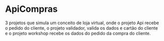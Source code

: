 # ApiCompras
3 projetos que simula um conceito de loja virtual, onde o projeto Api recebe o pedido do cliente, o projeto validador, valida os dados e cartão do cliente e o projeto workshop recebe os dados do pedido da compra do cliente.
